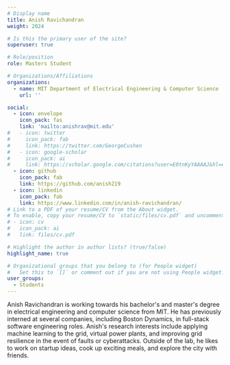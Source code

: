 ```yaml
---
# Display name
title: Anish Ravichandran
weight: 2024

# Is this the primary user of the site?
superuser: true

# Role/position
role: Masters Student

# Organizations/Affiliations
organizations:
  - name: MIT Department of Electrical Engineering & Computer Science
    url: ''

social:
  - icon: envelope
    icon_pack: fas
    link: 'mailto:anishrav@mit.edu'
#   - icon: twitter
#     icon_pack: fab
#     link: https://twitter.com/GeorgeCushen
#   - icon: google-scholar
#     icon_pack: ai
#     link: https://scholar.google.com/citations?user=E0tnKyYAAAAJ&hl=en&oi=sra
  - icon: github
    icon_pack: fab
    link: https://github.com/anish219
  - icon: linkedin
    icon_pack: fab
    link: https://www.linkedin.com/in/anish-ravichandran/
# Link to a PDF of your resume/CV from the About widget.
# To enable, copy your resume/CV to `static/files/cv.pdf` and uncomment the lines below.
# - icon: cv
#   icon_pack: ai
#   link: files/cv.pdf

# Highlight the author in author lists? (true/false)
highlight_name: true

# Organizational groups that you belong to (for People widget)
#   Set this to `[]` or comment out if you are not using People widget.
user_groups:
  - Students
---
```

Anish Ravichandran is working towards his bachelor's and master's degree in 
electrical engineering and computer science from MIT. He has previously interned 
at several companies, including Boston Dynamics, in full-stack software engineering 
roles. Anish's research interests include applying machine learning to the grid, 
virtual power plants, and improving grid resilience in the event of faults or 
cyberattacks. Outside of the lab, he likes to work on startup ideas, cook up 
exciting meals, and explore the city with friends.

